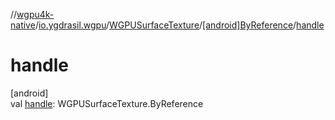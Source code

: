 //[wgpu4k-native](../../../../index.md)/[io.ygdrasil.wgpu](../../index.md)/[WGPUSurfaceTexture](../index.md)/[[android]ByReference](index.md)/[handle](handle.md)

# handle

[android]\
val [handle](handle.md): WGPUSurfaceTexture.ByReference